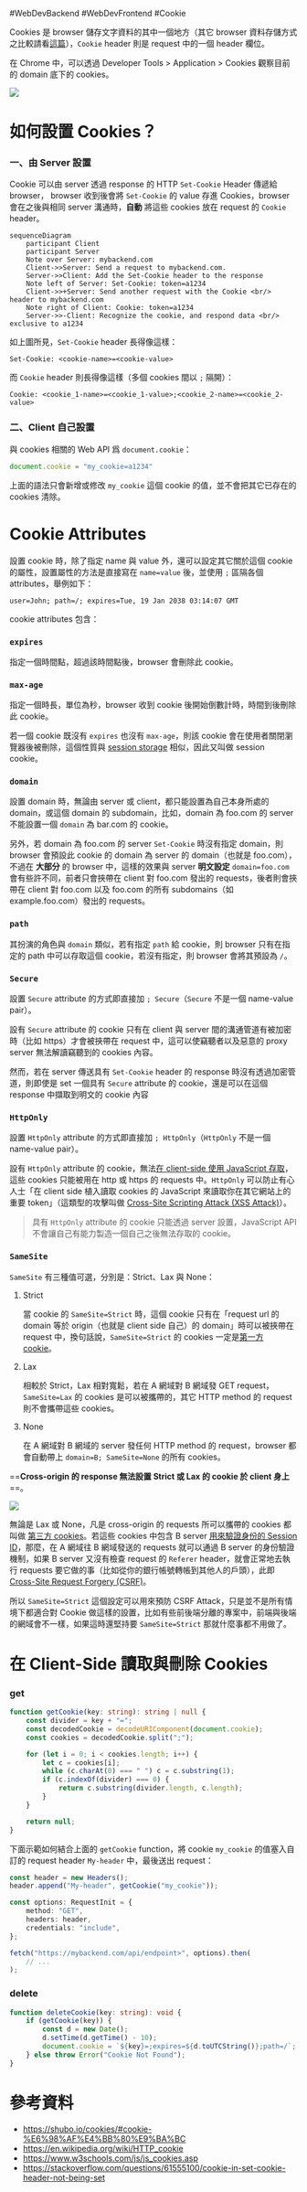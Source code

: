 #WebDevBackend #WebDevFrontend #Cookie

Cookies 是 browser 儲存文字資料的其中一個地方（其它 browser 資料存儲方式之比較請看[這篇](</Web Development/瀏覽器中的儲存空間.draft.md>)），`Cookie` header 則是 request 中的一個 header 欄位。

在 Chrome 中，可以透過 Developer Tools > Application > Cookies 觀察目前的 domain 底下的 cookies。

![](<https://raw.githubusercontent.com/Jamison-Chen/KM-software/master/img/cookie-storage.png>)

# 如何設置 Cookies？

### 一、由 Server 設置

Cookie 可以由 server 透過 response 的 HTTP `Set-Cookie` Header 傳遞給 browser， browser 收到後會將 `Set-Cookie` 的 value 存進 Cookies，browser 會在之後與相同 server 溝通時，**自動** 將這些 cookies 放在 request 的 `Cookie` header。

```mermaid
sequenceDiagram
    participant Client
    participant Server
    Note over Server: mybackend.com
    Client->>Server: Send a request to mybackend.com.
    Server->>Client: Add the Set-Cookie header to the response
    Note left of Server: Set-Cookie: token=a1234
    Client->>+Server: Send another request with the Cookie <br/> header to mybackend.com
    Note right of Client: Cookie: token=a1234
    Server->>-Client: Recognize the cookie, and respond data <br/> exclusive to a1234
```

如上圖所見，`Set-Cookie` header 長得像這樣：

```plaintext
Set-Cookie: <cookie-name>=<cookie-value>
```

而 `Cookie` header 則長得像這樣（多個 cookies 間以 `;` 隔開）：

```plaintext
Cookie: <cookie_1-name>=<cookie_1-value>;<cookie_2-name>=<cookie_2-value>
```

### 二、Client 自己設置

與 cookies 相關的 Web API 爲 `document.cookie`：

```JavaScript
document.cookie = "my_cookie=a1234"
```

上面的語法只會新增或修改 `my_cookie` 這個 cookie 的值，並不會把其它已存在的 cookies 清除。

# Cookie Attributes

設置 cookie 時，除了指定 name 與 value 外，還可以設定其它關於這個 cookie 的屬性，設置屬性的方法是直接寫在 `name=value` 後，並使用 `;` 區隔各個 attributes，舉例如下：

```plaintext
user=John; path=/; expires=Tue, 19 Jan 2038 03:14:07 GMT
```

cookie attributes 包含：

### `expires`

指定一個時間點，超過該時間點後，browser 會刪除此 cookie。

### `max-age`

指定一個時長，單位為秒，browser 收到 cookie 後開始倒數計時，時間到後刪除此 cookie。

若一個 cookie 既沒有 `expires` 也沒有 `max-age`，則該 cookie 會在使用者關閉瀏覽器後被刪除，這個性質與 [session storage](</Web Development/瀏覽器中的儲存空間.draft.md>) 相似，因此又叫做 session cookie。

### `domain`

設置 domain 時，無論由 server 或 client，都只能設置為自己本身所處的 domain，或這個 domain 的 subdomain，比如，domain 為 foo.com 的 server 不能設置一個 `domain` 為 bar.com 的 cookie。

另外，若 domain 為 foo.com 的 server `Set-Cookie` 時沒有指定 domain，則 browser 會預設此 cookie 的 domain 為 server 的 domain（也就是 foo.com），不過在 **大部分** 的 browser 中，這樣的效果與 server **明文設定** `domain=foo.com` 會有些許不同，前者只會挾帶在 client 對 foo.com 發出的 requests，後者則會挾帶在 client 對 foo.com 以及 foo.com 的所有 subdomains（如 example.foo.com）發出的 requests。

### `path`

其扮演的角色與 `domain` 類似，若有指定 `path` 給 cookie，則 browser 只有在指定的 path 中可以存取這個 cookie，若沒有指定，則 browser 會將其預設為 `/`。

### `Secure`

設置 `Secure` attribute 的方式即直接加 `; Secure`（`Secure` 不是一個 name-value pair）。

設有 `Secure` attribute 的 cookie 只有在 client 與 server 間的溝通管道有被加密時（比如 https）才會被挾帶在 request 中，這可以使竊聽者以及惡意的 proxy server 無法解讀竊聽到的 cookies 內容。

然而，若在 server 傳送具有 `Set-Cookie` header 的 response 時沒有透過加密管道，則即使是 set 一個具有 `Secure` attribute 的 cookie，還是可以在這個 response 中擷取到明文的 cookie 內容

### `HttpOnly`

設置 `HttpOnly` attribute 的方式即直接加 `; HttpOnly`（`HttpOnly` 不是一個 name-value pair）。

設有 `HttpOnly` attribute 的 cookie，無法[在 client-side 使用 JavaScript 存取](</./Web Development/Cookies/Cookies 的存取.md#在 Client-Side 讀取與刪除 Cookies>)，這些 cookies 只能被用在 http 或 https 的 requests 中。`HttpOnly` 可以防止有心人士「在 client side 植入讀取 cookies 的 JavaScript 來讀取你在其它網站上的重要 token」（這類型的攻擊叫做 [Cross-Site Scripting Attack (XSS Attack)](</Network/CSRF Attack & XSS Attack.md#XSS Attack>)）。

>具有 `HttpOnly` attribute 的 cookie 只能透過 server 設置，JavaScript API 不會讓自己有能力製造一個自己之後無法存取的 cookie。

### `SameSite`

`SameSite` 有三種值可選，分別是：Strict、Lax 與 None：

1. Strict

    當 cookie 的 `SameSite=Strict` 時，這個 cookie 只有在「request url 的 domain 等於 origin（也就是 client side 自己）的 domain」時可以被挾帶在 request 中，換句話說，`SameSite=Strict` 的 cookies 一定是[第一方 cookie](</Web Development/Cookies/第一方 Cookies & 第三方 Cookies.md#第一方 (First-Party) Cookies>)。

2. Lax

    相較於 Strict，Lax 相對寬鬆，若在 A 網域對 B 網域發 GET request，`SameSite=Lax` 的 cookies 是可以被攜帶的，其它 HTTP method 的 request 則不會攜帶這些 cookies。

3. None

    在 A 網域對 B 網域的 server 發任何 HTTP method 的 request，browser 都會自動帶上 `domain=B; SameSite=None` 的所有 cookies。

==**Cross-origin 的 response 無法設置 Strict 或 Lax 的 cookie 於 client 身上**==。

![](<https://raw.githubusercontent.com/Jamison-Chen/KM-software/master/img/cross-origin-response-cookie-error.png>)

無論是 Lax 或 None，凡是 cross-origin 的 requests 所可以攜帶的 cookies 都叫做 [第三方 cookies](</Web Development/Cookies/第一方 Cookies & 第三方 Cookies.md#第三方 (Third-Party) Cookies>)。若這些 cookies 中包含 B server [用來驗證身份的 Session ID](</Web Development/Authentication - Cookie-Based vs. Token-Based.md>)，那麼，在 A 網域往 B 網域發送的 requests 就可以通過 B server 的身份驗證機制，如果 B server 又沒有檢查 request 的 `Referer` header，就會正常地去執行 requests 要它做的事（比如從你的銀行帳號轉帳到其他人的戶頭），此即 [Cross-Site Request Forgery (CSRF)](</Network/CSRF Attack & XSS Attack.md#CSRF Attack>)。

所以 `SameSite=Strict` 這個設定可以用來預防 CSRF Attack，只是並不是所有情境下都適合對 Cookie 做這樣的設置，比如有些前後端分離的專案中，前端與後端的網域會不一樣，如果這時還堅持要 `SameSite=Strict` 那就什麼事都不用做了。

# 在 Client-Side 讀取與刪除 Cookies

### get

```TypeScript
function getCookie(key: string): string | null {
    const divider = key + "=";
    const decodedCookie = decodeURIComponent(document.cookie);
    const cookies = decodedCookie.split(";");

    for (let i = 0; i < cookies.length; i++) {
        let c = cookies[i];
        while (c.charAt(0) === " ") c = c.substring(1);
        if (c.indexOf(divider) === 0) {
            return c.substring(divider.length, c.length);
        }
    }

    return null;
}
```

下面示範如何結合上面的 `getCookie` function，將 cookie `my_cookie` 的值塞入自訂的 request header `My-header` 中，最後送出 request：

```TypeScript
const header = new Headers();
header.append("My-header", getCookie("my_cookie"));

const options: RequestInit = {
    method: "GET",
    headers: header,
    credentials: "include",
};

fetch("https://mybackend.com/api/endpoint>", options).then(
    // ...
);
```

### delete

```TypeScript
function deleteCookie(key: string): void {
    if (getCookie(key)) {
        const d = new Date();
        d.setTime(d.getTime() - 10);
        document.cookie = `${key}=;expires=${d.toUTCString()};path=/`;
    } else throw Error("Cookie Not Found");
}
```

# 參考資料

- <https://shubo.io/cookies/#cookie-%E6%98%AF%E4%BB%80%E9%BA%BC>
- <https://en.wikipedia.org/wiki/HTTP_cookie>
- <https://www.w3schools.com/js/js_cookies.asp>
- <https://stackoverflow.com/questions/61555100/cookie-in-set-cookie-header-not-being-set>
